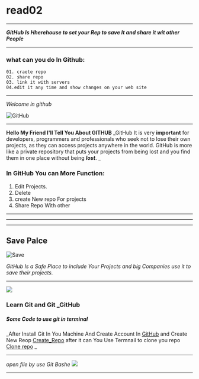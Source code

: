 # read02

***
***GitHub Is Hherehouse to set your Rep to save It and share it wit other  People***
***
###  what can you do In Github:
```
01. craete repo
02. share repo
03. link it with servers
04.edit it any time and show changes on your web site
```
******
_Welcome in github_

![GitHub](https://res.cloudinary.com/practicaldev/image/fetch/s--i_sb3chq--/c_imagga_scale,f_auto,fl_progressive,h_900,q_auto,w_1600/https://thepracticaldev.s3.amazonaws.com/i/fk0849hvg2rt13bpqhjy.jpg )

***

**Hello My Friend I'll Tell You About GITHUB**
_GitHub It is very **important** for developers, programmers and professionals who seek not to lose their own projects, as they can access projects anywhere in the world. GitHub is more like a private repository that puts your projects from being lost and you find them in one place without being ***lost***.  _

### In GitHub You can More Function:
01. Edit Projects.
02. Delete
03. create New repo For projects
04. Share Repo With other
***
***
***
## Save Palce
![Save](https://github.blog/wp-content/uploads/2018/10/40890924-4bad5ce0-6732-11e8-9648-192aa71f0830.png?w=2048.png)

_GitHub Is a Safe Place to include Your Projects and big Companies use it to save their projects._
***
![](https://github.blog/wp-content/uploads/2020/09/GitHubCLI_SocialCard_VersionNumber_NoSubLine_v2.png?w=1200.png)

### Learn Git and Git _GitHub

##### Some Code to use git in terminal
_After Install Git In You Machine And Create Account In [GitHub](https://github.com/) and Create New Reop  [Create_Repo](https://docs.github.com/en/github/getting-started-with-github/create-a-repo) after it can You Use Termnail to clone you repo [Clone repo](https://docs.github.com/en/github/creating-cloning-and-archiving-repositories/cloning-a-repository) _
***
*open file by use Git Bashe ![](https://www.sitereq.com/uploads/Kanzi/postassets/fadysoliman160hotmailcom_3/git-bash-here-git-gui-here11222017022716.png)*
***
